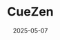 ---  
layout: startup_page  
title: "CueZen"  
id: "cuezen.com"  
permalink: "/cuezencuezen.com05072025/"  
website: "https://www.cuezen.com"  
funding_round: "Seed"  
funding_amount: "$5M"  
investors: "Point72 Ventures, Pack VC, Fortson VC, Nextinfinity"  
about: "CueZen is an AI-based personalization engine for health, helping health enterprises personalize their digital offerings. The platform orchestrates sensor technologies with evidence-based health programs to boost user engagement, improve retention, and unlock new revenue opportunities by bridging the gap between data collection and actionable interventions. It provides personalized health programs in areas like wellness, women’s health, metabolic health, cardiovascular care, and sleep disorders."  
markets: "Healthtech, AI"  
hq: "Seattle, Washington, United States"  
founded_year: "2021"  
linkedin: "https://www.linkedin.com/company/cuezen"  
twitter: ""  
instagram: ""  
facebook: ""  
crunchbase: "https://www.crunchbase.com/organization/cuezen"  
pitchbook: "https://pitchbook.com/profiles/company/530356-42"  

date_display: "07-May-2025"  
date: "2025-05-07"

# SEO Optimization  
meta_title: "CueZen - Seed Funding ($5M)"  
meta_description: "CueZen, CueZen is an AI-based personalization engine for health, helping health enterprises personalize their digital offerings. The platform orchestrates sen..."  
meta_keywords: "CueZen, Healthtech, AI, Seed funding"  
canonical_url: "https://startup.projectstartups.com/cuezencuezen.com05072025/"  
---